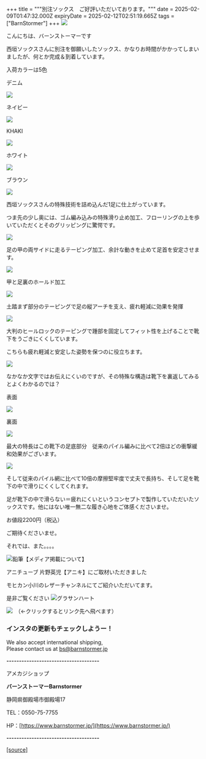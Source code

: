 +++
title = """別注ソックス　ご好評いただいております。"""
date = 2025-02-09T01:47:32.000Z
expiryDate = 2025-02-12T02:51:19.665Z
tags = ["BarnStormer"]
+++
[![](https://stat.ameba.jp/user_images/20231023/16/barnstormer-go/b2/03/p/o0420015015354743273.png)](https://ameblo.jp/barnstormer-go/entry-12825670498.html)

こんにちは、バーンストーマーです

西垣ソックスさんに別注を御願いしたソックス、かなりお時間がかかってしまいましたが、何とか完成＆到着しています。

入荷カラーは5色

デニム

[![](https://stat.ameba.jp/user_images/20241018/17/barnstormer-go/41/30/j/o0466070015499426857.jpg)](https://stat.ameba.jp/user_images/20241018/17/barnstormer-go/41/30/j/o0466070015499426857.jpg)

ネイビー

[![](https://stat.ameba.jp/user_images/20241018/17/barnstormer-go/60/93/j/o0466070015499426860.jpg)](https://stat.ameba.jp/user_images/20241018/17/barnstormer-go/60/93/j/o0466070015499426860.jpg)

KHAKI

[![](https://stat.ameba.jp/user_images/20241018/17/barnstormer-go/8d/b1/j/o0466070015499426863.jpg)](https://stat.ameba.jp/user_images/20241018/17/barnstormer-go/8d/b1/j/o0466070015499426863.jpg)

ホワイト

[![](https://stat.ameba.jp/user_images/20241018/17/barnstormer-go/a2/17/j/o0466070015499426867.jpg)](https://stat.ameba.jp/user_images/20241018/17/barnstormer-go/a2/17/j/o0466070015499426867.jpg)

ブラウン

[![](https://stat.ameba.jp/user_images/20250209/10/barnstormer-go/7f/d9/j/o0534070015542205166.jpg)](https://stat.ameba.jp/user_images/20250209/10/barnstormer-go/7f/d9/j/o0534070015542205166.jpg)

西垣ソックスさんの特殊技術を詰め込んだ1足に仕上がっています。

つま先の少し奥には、ゴム編み込みの特殊滑り止め加工、フローリングの上を歩いていただくとそのグリッピングに驚愕です。

[![](https://stat.ameba.jp/user_images/20241018/17/barnstormer-go/94/07/j/o0466070015499426868.jpg)](https://stat.ameba.jp/user_images/20241018/17/barnstormer-go/94/07/j/o0466070015499426868.jpg)

足の甲の両サイドに走るテーピング加工、余計な動きを止めて足首を安定させます。

[![](https://stat.ameba.jp/user_images/20241018/17/barnstormer-go/7c/5d/j/o0466070015499426871.jpg)](https://stat.ameba.jp/user_images/20241018/17/barnstormer-go/7c/5d/j/o0466070015499426871.jpg)

甲と足裏のホールド加工

[![](https://stat.ameba.jp/user_images/20241018/17/barnstormer-go/7f/f1/j/o0466070015499426872.jpg)](https://stat.ameba.jp/user_images/20241018/17/barnstormer-go/7f/f1/j/o0466070015499426872.jpg)

土踏まず部分のテーピングで足の縦アーチを支え、疲れ軽減に効果を発揮

[![](https://stat.ameba.jp/user_images/20241018/18/barnstormer-go/b3/91/j/o0466070015499430680.jpg)](https://stat.ameba.jp/user_images/20241018/18/barnstormer-go/b3/91/j/o0466070015499430680.jpg)

大判のヒールロックのテーピングで踵部を固定してフィット性を上げることで靴下をうごきにくくしています。

こちらも疲れ軽減と安定した姿勢を保つのに役立ちます。

[![](https://stat.ameba.jp/user_images/20241018/17/barnstormer-go/ed/ea/j/o0466070015499426874.jpg)](https://stat.ameba.jp/user_images/20241018/17/barnstormer-go/ed/ea/j/o0466070015499426874.jpg)

なかなか文字ではお伝えにくいのですが、その特殊な構造は靴下を裏返してみるとよくわかるのでは？

表面

[![](https://stat.ameba.jp/user_images/20241018/17/barnstormer-go/f9/26/j/o0445070015499426879.jpg)](https://stat.ameba.jp/user_images/20241018/17/barnstormer-go/f9/26/j/o0445070015499426879.jpg)

裏面

[![](https://stat.ameba.jp/user_images/20241018/17/barnstormer-go/40/9f/j/o0466070015499426882.jpg)](https://stat.ameba.jp/user_images/20241018/17/barnstormer-go/40/9f/j/o0466070015499426882.jpg)

最大の特長はこの靴下の足底部分　従来のパイル編みに比べて2倍ほどの衝撃緩和効果がございます。

[![](https://stat.ameba.jp/user_images/20241018/17/barnstormer-go/26/60/j/o0466070015499426876.jpg)](https://stat.ameba.jp/user_images/20241018/17/barnstormer-go/26/60/j/o0466070015499426876.jpg)

そして従来のパイル網に比べて10倍の摩擦堅牢度で丈夫で長持ち、そして足を靴下の中で滑りにくくしてくれます。

足が靴下の中で滑らない＝疲れにくいというコンセプトで製作していただいたソックスです。他にはない唯一無二な履き心地をご体感くださいませ。

お値段2200円（税込）　

ご期待くださいませ。

それでは、また。。。。

![鉛筆](https://stat100.ameba.jp/blog/ucs/img/char/char3/519.png)【メディア掲載について】

アニチューブ 片野英児【アニキ】にご取材いただきました

モヒカン小川のレザーチャンネルにてご紹介いただいてます。

是非ご覧ください ![グラサンハート](https://stat100.ameba.jp/blog/ucs/img/char/char3/148.png)

[![](https://stat.ameba.jp/user_images/20230412/16/barnstormer-go/6a/23/p/o0108010815269242493.png)](https://www.instagram.com/barnstormer_daily/)　（←クリックするとリンク先へ飛べます）

### インスタの更新もチェックしようー！

We also accept international shipping,  
Please contact us at bs@barnstormer.jp

**\-------------------------------------**

アメカジショップ

**バーンストーマーBarnstormer**

静岡県御殿場市御殿場17

TEL：0550-75-7755

HP：[https://www.barnstormer.jp/](https://www.barnstormer.jp/)

**\-------------------------------------**

[[source]](https://ameblo.jp/barnstormer-go/entry-12885731456.html)
